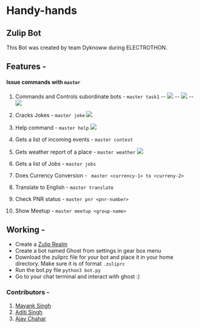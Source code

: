 # Handy-hands
## Zulip Bot 


This Bot was created by team Dyknoww during ELECTROTHON.

## Features -
#### Issue commands with ``` master ```

1. Commands and Controls subordinate bots - 
	``` master task1 ```
	--  ![](https://github.com/Addi-11/Handy-hands/tree/images/SC1.jpg)
	--	![](https://github.com/Addi-11/Handy-hands/tree/images/SC4.jpg)
	-- 	![](https://github.com/Addi-11/Handy-hands/tree/images/SC3.jpg)

2. Cracks Jokes - 
	``` master joke ```
    ![](https://github.com/Addi-11/Handy-hands/tree/images/SC2.jpg)


3. Help command  - 
	``` master help ```
    ![](https://github.com/Addi-11/Handy-hands/tree/images/SC5.jpg)


4. Gets a list of incoming events - 
	``` master contest ```


5. Gets weather report of a place - 
	``` master weather ```
    ![](https://github.com/Addi-11/Handy-hands/images/SC5.jpg)

6. Gets a list of Jobs - 
	``` master jobs ```
    

7. Does Currency Conversion -
	``` master <currency-1> to <curreny-2>```


8. Translate to English - 
	``` master translate ```
    
9. Check PNR status - 
	``` master pnr <pnr-number> ```
    
10. Show Meetup - 
	``` master meetup <group-name> ```
		

## Working - 
- Create a [Zulip Realm](https://zulip.com/new/)
- Create a bot named Ghost from settings in gear box menu
- Download the zuliprc file for your bot and place it in your home directory. Make sure it is of format ```.zuliprc```
- Run the bot.py file ``` python3 bot.py ```
- Go to your chat terminal and interact with ghost :)

### Contributors - 
1. [Mayank Singh](https://github.com/Dyknoww)
2. [Aditi Singh](https://github.com/Addi-11)
3. [Ajay Chahar](https://github.com/attentioncker)
